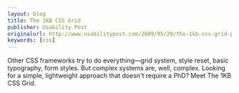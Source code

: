 ```yaml
---
layout: blog
title: The 1KB CSS Grid
publisher: Usability Post
originalurl: http://www.usabilitypost.com/2009/05/29/the-1kb-css-grid-part-1/
keywords: [css]
---
```


Other CSS frameworks try to do everything—grid system, style reset, basic typography, form styles. But complex systems are, well, complex. Looking for a simple, lightweight approach that doesn't require a PhD? Meet The 1KB CSS Grid.